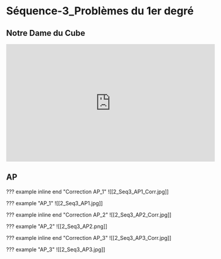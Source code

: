 # Séquence-3_Problèmes du 1er degré

## Notre Dame du Cube

<iframe width="560" height="315" src="https://www.youtube.com/embed/5HH86kPuYho?si=MjWzbBsOGqwJdJ0N" title="YouTube video player" frameborder="0" allow="accelerometer; autoplay; clipboard-write; encrypted-media; gyroscope; picture-in-picture; web-share" allowfullscreen></iframe>




## AP

??? example inline end "Correction AP_1"
    ![[2_Seq3_AP1_Corr.jpg]]

??? example "AP_1"
    ![[2_Seq3_AP1.jpg]] 

??? example inline end "Correction AP_2"
    ![[2_Seq3_AP2_Corr.jpg]]
    
??? example "AP_2"
    ![[2_Seq3_AP2.png]]   

??? example inline end "Correction AP_3"
    ![[2_Seq3_AP3_Corr.jpg]]

??? example "AP_3"
    ![[2_Seq3_AP3.jpg]]   
